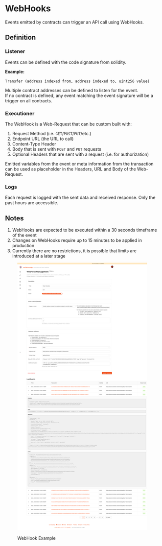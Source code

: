 # WebHooks

Events emitted by contracts can trigger an API call using WebHooks.

## Definition

### Listener

Events can be defined with the code signature from solidity.

**Example:**

```solidity
Transfer (address indexed from, address indexed to, uint256 value)
```

Multiple contract addresses can be defined to listen for the event.\
If no contract is defined, any event matching the event signature will be a trigger on all contracts.

### Executioner

The WebHook is a Web-Request that can be custom built with:

1. Request Method (i.e. `GET`/`POST`/`PUT`/etc.)
2. Endpoint URL (the URL to call)
3. Content-Type Header
4. Body that is sent with `POST` and `PUT` requests
5. Optional Headers that are sent with a request (i.e. for authorization)

Emitted variables from the event or meta information from the transaction can be used as placeholder in the Headers, URL and Body of the Web-Request.

### Logs

Each request is logged with the sent data and received response. Only the past hours are accessible.

## Notes

1. WebHooks are expected to be executed within a 30 seconds timeframe of the event
2. Changes on WebHooks require up to 15 minutes to be applied in production
3. Currently there are no restrictions, it is possible that limits are introduced at a later stage

<figure><img src="../.gitbook/assets/image (19).png" alt=""><figcaption><p>WebHook Example</p></figcaption></figure>
